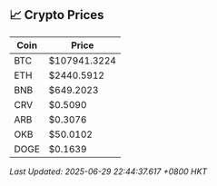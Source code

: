 ## 📈 Crypto Prices

| Coin | Price |
| ---- | ----- |
| BTC | $107941.3224 |
| ETH | $2440.5912 |
| BNB | $649.2023 |
| CRV | $0.5090 |
| ARB | $0.3076 |
| OKB | $50.0102 |
| DOGE | $0.1639 |

_Last Updated: 2025-06-29 22:44:37.617 +0800 HKT_